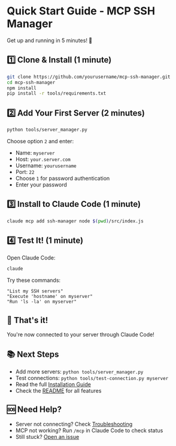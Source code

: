 # Quick Start Guide - MCP SSH Manager

Get up and running in 5 minutes! 🚀

## 1️⃣ Clone & Install (1 minute)

```bash
git clone https://github.com/yourusername/mcp-ssh-manager.git
cd mcp-ssh-manager
npm install
pip install -r tools/requirements.txt
```

## 2️⃣ Add Your First Server (2 minutes)

```bash
python tools/server_manager.py
```

Choose option `2` and enter:
- Name: `myserver`
- Host: `your.server.com`
- Username: `yourusername`
- Port: `22`
- Choose `1` for password authentication
- Enter your password

## 3️⃣ Install to Claude Code (1 minute)

```bash
claude mcp add ssh-manager node $(pwd)/src/index.js
```

## 4️⃣ Test It! (1 minute)

Open Claude Code:
```bash
claude
```

Try these commands:
```
"List my SSH servers"
"Execute 'hostname' on myserver"
"Run 'ls -la' on myserver"
```

## 🎉 That's it!

You're now connected to your server through Claude Code!

## 📚 Next Steps

- Add more servers: `python tools/server_manager.py`
- Test connections: `python tools/test-connection.py myserver`
- Read the full [Installation Guide](INSTALLATION.md)
- Check the [README](README.md) for all features

## 🆘 Need Help?

- Server not connecting? Check [Troubleshooting](INSTALLATION.md#troubleshooting)
- MCP not working? Run `/mcp` in Claude Code to check status
- Still stuck? [Open an issue](https://github.com/yourusername/mcp-ssh-manager/issues)